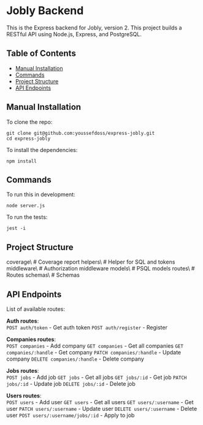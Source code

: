 # Jobly Backend

This is the Express backend for Jobly, version 2. This project builds a RESTful API using Node.js, Express, and PostgreSQL.

## Table of Contents

- [Manual Installation](#manual-installation)
- [Commands](#commands)
- [Project Structure](#project-structure)
- [API Endpoints](#api-endpoints)

## Manual Installation

To clone the repo:

    git clone git@github.com:youssefdoss/express-jobly.git
    cd express-jobly

To install the dependencies:

    npm install

## Commands

To run this in development:

    node server.js

To run the tests:

    jest -i

## Project Structure

coverage\       # Coverage report
helpers\        # Helper for SQL and tokens
middleware\     # Authorization middleware
models\         # PSQL models
routes\         # Routes
schemas\        # Schemas

## API Endpoints

List of available routes:

**Auth routes**:\
`POST auth/token` - Get auth token
`POST auth/register` - Register

**Companies routes**:\
`POST companies` - Add company
`GET companies` - Get all companies
`GET companies/:handle` - Get company
`PATCH companies/:handle` - Update company
`DELETE companies/:handle` - Delete company

**Jobs routes**:\
`POST jobs` - Add job
`GET jobs` - Get all jobs
`GET jobs/:id` - Get job
`PATCH jobs/:id` - Update job
`DELETE jobs/:id` - Delete job

**Users routes**:\
`POST users` - Add user
`GET users` - Get all users
`GET users/:username` - Get user
`PATCH users/:username` - Update user
`DELETE users/:username` - Delete user
`POST users/:username/jobs/:id` - Apply to job